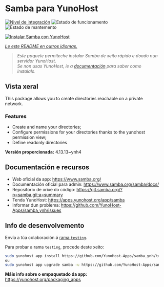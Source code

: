 <!--
NOTA: Este README foi creado automáticamente por <https://github.com/YunoHost/apps/tree/master/tools/readme_generator>
NON debe editarse manualmente.
-->

# Samba para YunoHost

[![Nivel de integración](https://apps.yunohost.org/badge/integration/samba)](https://ci-apps.yunohost.org/ci/apps/samba/)
![Estado de funcionamento](https://apps.yunohost.org/badge/state/samba)
![Estado de mantemento](https://apps.yunohost.org/badge/maintained/samba)

[![Instalar Samba con YunoHost](https://install-app.yunohost.org/install-with-yunohost.svg)](https://install-app.yunohost.org/?app=samba)

*[Le este README en outros idiomas.](./ALL_README.md)*

> *Este paquete permíteche instalar Samba de xeito rápido e doado nun servidor YunoHost.*  
> *Se non usas YunoHost, le a [documentación](https://yunohost.org/install) para saber como instalalo.*

## Vista xeral

This package allows you to create directories reachable on a private network.

### Features

- Create and name your directories;
- Configure permissions for your directories thanks to the yunohost permission view;
- Define readonly directories


**Versión proporcionada:** 4.13.13~ynh4
## Documentación e recursos

- Web oficial da app: <https://www.samba.org/>
- Documentación oficial para admin: <https://www.samba.org/samba/docs/>
- Repositorio de orixe do código: <https://git.samba.org/?p=samba.git;a=summary>
- Tenda YunoHost: <https://apps.yunohost.org/app/samba>
- Informar dun problema: <https://github.com/YunoHost-Apps/samba_ynh/issues>

## Info de desenvolvemento

Envía a túa colaboración á [rama `testing`](https://github.com/YunoHost-Apps/samba_ynh/tree/testing).

Para probar a rama `testing`, procede deste xeito:

```bash
sudo yunohost app install https://github.com/YunoHost-Apps/samba_ynh/tree/testing --debug
ou
sudo yunohost app upgrade samba -u https://github.com/YunoHost-Apps/samba_ynh/tree/testing --debug
```

**Máis info sobre o empaquetado da app:** <https://yunohost.org/packaging_apps>
